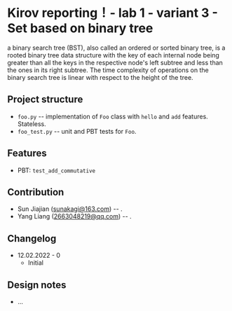 # Kirov reporting！- lab 1 - variant 3 - Set based on binary tree

a binary search tree (BST), also called an ordered or sorted binary tree,
is a rooted binary tree data structure with the key of each internal node
being greater than all the keys in the respective node's left subtree and
less than the ones in its right subtree. The time complexity of operations
on the binary search tree is linear with respect to the height of the tree.

## Project structure

- `foo.py` -- implementation of `Foo` class with `hello` and `add` features.
   Stateless.
- `foo_test.py` -- unit and PBT tests for `Foo`.

## Features

- PBT: `test_add_commutative`

## Contribution

- Sun Jiajian (sunakagi@163.com) -- .
- Yang Liang (2663048219@qq.com) -- .

## Changelog

- 12.02.2022 - 0
   - Initial

## Design notes

- ...

